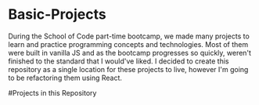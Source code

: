 # Basic-Projects

During the School of Code part-time bootcamp, we made many projects to learn and practice programming concepts and technologies. Most of them were built in vanilla JS and as the bootcamp progresses so quickly, weren't finished to the standard that I would've liked. I decided to create this repository as a single location for these projects to live, however I'm going to be refactoring them using React.

#Projects in this Repository

